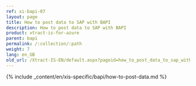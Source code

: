 ```yaml
---
ref: xi-bapi-07
layout: page
title: How to post data to SAP with BAPI
description: How to post data to SAP with BAPI
product: xtract-is-for-azure
parent: bapi
permalink: /:collection/:path
weight: 7
lang: en_GB
old_url: /Xtract-IS-EN/default.aspx?pageid=how_to_post_data_to_sap_with_bapi
---
```

{% include _content/en/xis-specific/bapi/how-to-post-data.md %}

